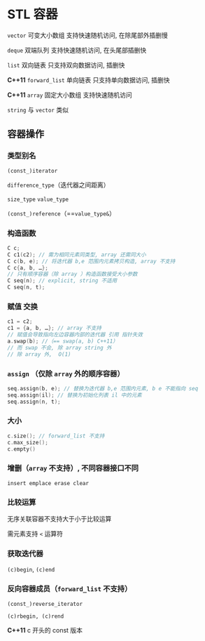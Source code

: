 # STL 容器

`vector` 可变大小数组 支持快速随机访问, 在除尾部外插删慢

`deque` 双端队列  支持快速随机访问, 在头尾部插删快

`list` 双向链表 只支持双向数据访问, 插删快

**C++11** `forward_list` 单向链表 只支持单向数据访问, 插删快

**C++11** `array` 固定大小数组 支持快速随机访问

`string` 与 `vector` 类似


## 容器操作

### 类型别名

`(const_)iterator`

`difference_type`（迭代器之间距离）

`size_type` `value_type` 

`(const_)reference`（==`value_type&`）

### 构造函数

```cpp
C c;
C c1(c2); // 需为相同元素同类型, array 还需同大小
C c(b, e); // 将迭代器 b,e 范围内元素拷贝构造, array 不支持
C c{a, b, …};
// 只有顺序容器（除 array ）构造函数接受大小参数
C seq(n); // explicit, string 不适用
C seq(n, t);
```

### 赋值 交换

```cpp
c1 = c2;
c1 = {a, b, …}; // array 不支持
// 赋值会导致指向左边容器内部的迭代器 引用 指针失效
a.swap(b); //（== swap(a, b) C++11）
// 而 swap 不会, 除 array string 外
// 除 array 外,  O(1)
```

### `assign` （仅除 `array` 外的顺序容器）

```cpp
seq.assign(b, e); // 替换为迭代器 b,e 范围内元素, b e 不能指向 seq
seq.assign(il); // 替换为初始化列表 il 中的元素
seq.assign(n, t);
```

### 大小

```cpp
c.size(); // forward_list 不支持
c.max_size();
c.empty()
```

### 增删（`array` 不支持）, 不同容器接口不同

`insert emplace erase clear`

### 比较运算

无序关联容器不支持大于小于比较运算

需元素支持 `<` 运算符

### 获取迭代器

`(c)begin`, `(c)end`

### 反向容器成员（`forward_list` 不支持）

`(const_)reverse_iterator`

`(c)rbegin, (c)rend`

**C++11** c 开头的 const 版本
